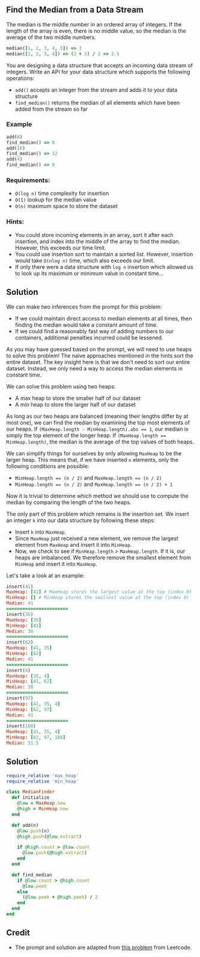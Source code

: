 ## Find the Median from a Data Stream

The median is the middle number in an ordered array of integers. If the length of the array is even, there is no middle value, so the median is the average of the two middle numbers.

```ruby
median([1, 2, 3, 4, 5]) => 3
median([1, 2, 3, 4]) => (2 + 3) / 2 => 2.5
```

You are designing a data structure that accepts an incoming data stream of integers. Write an API for your data structure which supports the following operations:

* ```add()``` accepts an integer from the stream and adds it to your data structure
* ```find_median()``` returns the median of all elements which have been added from the stream so far

### Example

```ruby
add(8)
find_median() => 8
add(16)
find_median() => 12
add(4)
find_median() => 8
```

### Requirements:

* ```O(log n)``` time complexity for insertion
* ```O(1)``` lookup for the median value
* ```O(n)``` maximum space to store the dataset

### Hints:

* You could store incoming elements in an array, sort it after each insertion, and index into the middle of the array to find the median. However, this exceeds our time limit.
* You could use insertion sort to maintain a sorted list. However, insertion would take ```O(nlog n)``` time, which also exceeds our limit.
* If only there were a data structure with ```log n``` insertion which allowed us to look up its maximum or minimum value in constant time...

## Solution

We can make two inferences from the prompt for this problem:

* If we could maintain direct access to median elements at all times, then finding the median would take a constant amount of time.
* If we could find a reasonably fast way of adding numbers to our containers, additional penalties incurred could be lessened.

As you may have guessed based on the prompt, we will need to use heaps to solve this problem! The naive approaches mentioned in the hints sort the entire dataset. The key insight here is that we don't need to sort our entire dataset. Instead, we only need a way to access the median elements in constant time.

We can solve this problem using two heaps:

* A max heap to store the smaller half of our dataset
* A min heap to store the larger half of our dataset

As long as our two heaps are balanced (meaning their lengths differ by at most one), we can find the median by examining the top most elements of our heaps. If ```(MaxHeap.length - MinHeap.length).abs == 1```, our median is simply the top element of the longer heap. If ```(MaxHeap.length == MinHeap.length)```, the median is the average of the top values of both heaps.

We can simplify things for ourselves by only allowing ```MaxHeap``` to be the larger heap. This means that, if we have inserted ```n``` elements, only the following conditions are possible:

* ```MinHeap.length == (n / 2)``` and ```MaxHeap.length == (n / 2)```
* ```MinHeap.length == (n / 2)``` and ```MaxHeap.length == (n / 2) + 1```

Now it is trivial to determine which method we should use to compute the median by comparing the length of the two heaps.

The only part of this problem which remains is the insertion set. We insert an integer ```k``` into our data structure by following these steps:

* Insert ```k``` into ```MaxHeap```.
* Since ```MaxHeap``` just received a new element, we remove the largest element from ```MaxHeap``` and insert it into ```MinHeap```.
* Now, we check to see if ```MinHeap.length``` > ```MaxHeap.length```. If it is, our heaps are imbalanced. We therefore remove the smallest element from ```MinHeap``` and insert it into ```MaxHeap```.

Let's take a look at an example:

```ruby
insert(41)
MaxHeap: [41] # MaxHeap stores the largest value at the top (index 0)
MinHeap: [] # MinHeap stores the smallest value at the top (index 0)
Median: 41
=======================
insert(35)
MaxHeap: [35]
MinHeap: [41]
Median: 38
=======================
insert(62)
MaxHeap: [41, 35]
MinHeap: [62]
Median: 41
=======================
insert(4)
MaxHeap: [35, 4]
MinHeap: [41, 62]
Median: 38
=======================
insert(97)
MaxHeap: [41, 35, 4]
MinHeap: [62, 97]
Median: 41
=======================
insert(108)
MaxHeap: [41, 35, 4]
MinHeap: [62, 97, 108]
Median: 51.5
```

## Solution

```ruby
require_relative 'max_heap'
require_relative 'min_heap'

class MedianFinder
  def initialize
    @low = MaxHeap.new
    @high = MinHeap.new
  end

  def add(n)
    @low.push(n)
    @high.push(@low.extract)

    if @high.count > @low.count
      @low.push(@high.extract)
    end
  end

  def find_median
    if @low.count > @high.count
      @low.peek
    else
      (@low.peek + @high.peek) / 2
    end
  end
end
```

## Credit

* The prompt and solution are adapted from [this problem](https://leetcode.com/problems/find-median-from-data-stream/description/) from Leetcode.
